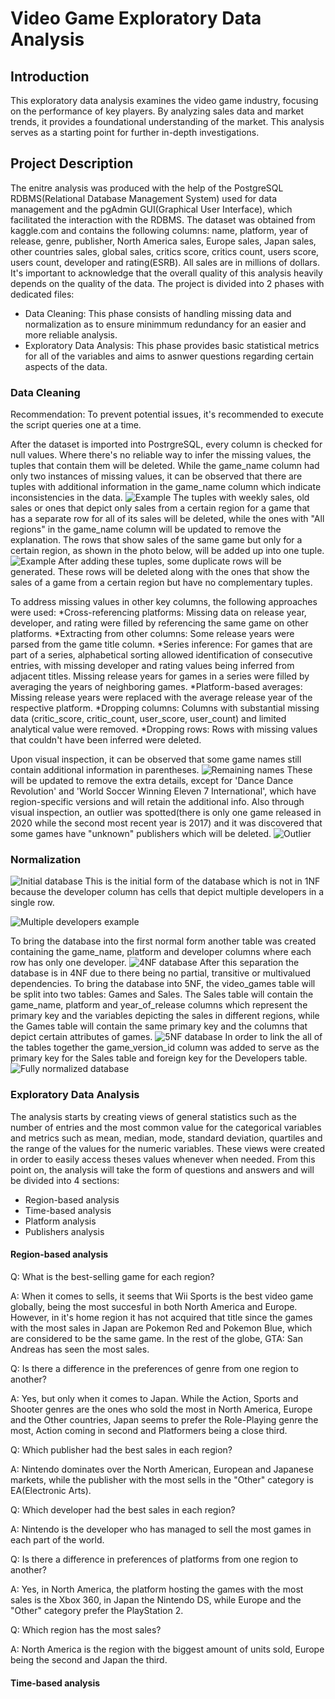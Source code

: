# Video Game Exploratory Data Analysis
## Introduction
This exploratory data analysis examines the video game industry, focusing on the performance of key players. By analyzing sales data and market trends, it provides a foundational understanding of the market. This analysis serves as a starting point for further in-depth investigations. 

## Project Description
The enitre analysis was produced with the help of the PostgreSQL RDBMS(Relational Database Management System) used for data management and the pgAdmin GUI(Graphical User Interface), which facilitated the interaction with the RDBMS.
The dataset was obtained from kaggle.com and contains the following columns: name, platform, year of release, genre, publisher, North America sales, Europe sales, Japan sales, other countries sales, global sales, critics score, critics count, users score, users count, developer and rating(ESRB). All sales are in millions of dollars. It's important to acknowledge that the overall quality of this analysis heavily depends on the quality of the data.
The project is divided into 2 phases with dedicated files: 
* Data Cleaning: This phase consists of handling missing data and normalization as to ensure minimmum redundancy for an easier and more reliable analysis.
* Exploratory Data Analysis: This phase provides basic statistical metrics for all of the variables and aims to asnwer questions regarding certain aspects of the data.

### Data Cleaning
Recommendation: To prevent potential issues, it's recommended to execute the script queries one at a time.

After the dataset is imported into PostrgreSQL, every column is checked for null values. Where there's no reliable way to infer the missing values, the tuples that contain them will be deleted.
While the game_name column had only two instances of missing values, it can be observed that there are tuples with additional information in the game_name column which indicate inconsistencies in the data.
![Example](images/name_irreg.png)
The tuples with weekly sales, old sales or ones that depict only sales from a certain region for a game that has a separate row
for all of its sales will be deleted, while the ones with "All regions" in the game_name column will be updated to remove the explanation.
The rows that show sales of the same game but only for a certain region, as shown in the photo below, will be added up into one tuple.
![Example](images/Divided_sales.png)
After adding these tuples, some duplicate rows will be generated. These rows will be deleted along with the ones that show the sales of a game from a certain region but have no complementary tuples.

To address missing values in other key columns, the following approaches were used:
*Cross-referencing platforms: Missing data on release year, developer, and rating were filled by referencing the same game on other platforms.
*Extracting from other columns: Some release years were parsed from the game title column.
*Series inference: For games that are part of a series, alphabetical sorting allowed identification of consecutive entries, with missing developer and rating values being inferred from adjacent titles. Missing release years for games in a series were filled by averaging the years of neighboring games.
*Platform-based averages: Missing release years were replaced with the average release year of the respective platform.
*Dropping columns: Columns with substantial missing data (critic_score, critic_count, user_score, user_count) and limited analytical value were removed.
*Dropping rows: Rows with missing values that couldn't have been inferred were deleted.

Upon visual inspection, it can be observed that some game names still contain additional information in parentheses.
![Remaining names](images/Remaining_names.png) 
These will be updated to remove the extra details, except for 'Dance Dance Revolution' and 'World Soccer Winning Eleven 7 International', which have region-specific versions and will retain the additional info.
Also through visual inspection, an outlier was spotted(there is only one game released in 2020 while the second most recent year is 2017) and it was discovered that some games have "unknown" publishers which will be deleted.
![Outlier](images/2020.png) 

### Normalization
![Initial database](images/diagram1.png)
This is the initial form of the database which is not in 1NF because the developer column has cells that depict multiple developers in a single row.

![Multiple developers example](images/Multiple_devs.png)

To bring the database into the first normal form another table was created containing the game_name, platform and developer columns where each row has only one developer.
![4NF database](images/diagram2.png)
After this separation the database is in 4NF due to there being no partial, transitive or multivalued dependencies. To bring the database into 5NF, the video_games table will be split into two tables: Games and Sales. The Sales table will contain the game_name, platform and year_of_release columns which represent the primary key and the variables depicting the sales in different regions, while the Games table will contain the same primary key and the columns that depict certain attributes of games.
![5NF database](images/5NF.png)
In order to link the all of the tables together the game_version_id column was added to serve as the primary key for the Sales table and foreign key for the Developers table.
![Fully normalized database](images/Finished_diagram.png)

### Exploratory Data Analysis
The analysis starts by creating views of general statistics such as the number of entries and the most common value for the categorical variables and metrics such as mean, median, mode, standard deviation, quartiles and the range of the values for the numeric variables. These views were created in order to easily access theses values whenever when needed.
From this point on, the analysis will take the form of questions and answers and will be divided into 4 sections:
* Region-based analysis
* Time-based analysis
* Platform analysis
* Publishers analysis

#### Region-based analysis
Q: What is the best-selling game for each region?

A: When it comes to sells, it seems that Wii Sports is the best video game globally, being the most succesful in both North America and Europe. However, in it's home region it has not acquired that title since the games with the most sales in Japan are Pokemon Red and Pokemon Blue, which are considered to be the same game. In the rest of the globe, GTA: San Andreas has seen the most sales.


Q: Is there a difference in the preferences of genre from one region to another?

A: Yes, but only when it comes to Japan. While the Action, Sports and Shooter genres are the ones who sold the most in North America, Europe and the Other countries, Japan seems to prefer the Role-Playing genre the most, Action coming in second and Platformers being a close third.


Q: Which publisher had the best sales in each region?

A: Nintendo dominates over the North American, European and Japanese markets, while the publisher with the most sells in the "Other" category is EA(Electronic Arts).


Q: Which developer had the best sales in each region?

A: Nintendo is the developer who has managed to sell the most games in each part of the world.


Q: Is there a difference in preferences of platforms from one region to another?

A: Yes, in North America, the platform hosting the games with the most sales is the Xbox 360, in Japan the Nintendo DS, while Europe and the "Other" category prefer the PlayStation 2.


Q: Which region has the most sales?

A: North America is the region with the biggest amount of units sold, Europe being the second and Japan the third.

#### Time-based analysis

